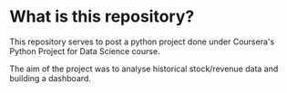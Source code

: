 # What is this repository?
This repository serves to post a python project done under Coursera's Python Project for Data Science course.

The aim of the project was to analyse historical stock/revenue data and building a dashboard.
